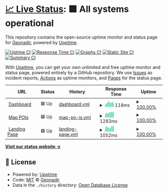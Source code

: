 # [📈 Live Status](https://Geonadir.github.io/server-status): <!--live status--> **🟩 All systems operational**

This repository contains the open-source uptime monitor and status page for [Geonadir](https://Geonadir.github.io/server-status), powered by [Upptime](https://github.com/upptime/upptime).

[![Uptime CI](https://github.com/Geonadir/server-status/workflows/Uptime%20CI/badge.svg)](https://github.com/Geonadir/server-status/actions?query=workflow%3A%22Uptime+CI%22)
[![Response Time CI](https://github.com/Geonadir/server-status/workflows/Response%20Time%20CI/badge.svg)](https://github.com/Geonadir/server-status/actions?query=workflow%3A%22Response+Time+CI%22)
[![Graphs CI](https://github.com/Geonadir/server-status/workflows/Graphs%20CI/badge.svg)](https://github.com/Geonadir/server-status/actions?query=workflow%3A%22Graphs+CI%22)
[![Static Site CI](https://github.com/Geonadir/server-status/workflows/Static%20Site%20CI/badge.svg)](https://github.com/Geonadir/server-status/actions?query=workflow%3A%22Static+Site+CI%22)
[![Summary CI](https://github.com/Geonadir/server-status/workflows/Summary%20CI/badge.svg)](https://github.com/Geonadir/server-status/actions?query=workflow%3A%22Summary+CI%22)

With [Upptime](https://upptime.js.org), you can get your own unlimited and free uptime monitor and status page, powered entirely by a GitHub repository. We use [Issues](https://github.com/Geonadir/server-status/issues) as incident reports, [Actions](https://github.com/Geonadir/server-status/actions) as uptime monitors, and [Pages](https://Geonadir.github.io/server-status) for the status page.

<!--start: status pages-->
<!-- This summary is generated by Upptime (https://github.com/upptime/upptime) -->
<!-- Do not edit this manually, your changes will be overwritten -->
<!-- prettier-ignore -->
| URL | Status | History | Response Time | Uptime |
| --- | ------ | ------- | ------------- | ------ |
| <img alt="" src="https://icons.duckduckgo.com/ip3/data.geonadir.com.ico" height="13"> [Dashboard](https://data.geonadir.com) | 🟩 Up | [dashboard.yml](https://github.com/Geonadir/server-status/commits/HEAD/history/dashboard.yml) | <details><summary><img alt="Response time graph" src="./graphs/dashboard/response-time-week.png" height="20"> 118ms</summary><br><a href="https://Geonadir.github.io/server-status/history/dashboard"><img alt="Response time 157" src="https://img.shields.io/endpoint?url=https%3A%2F%2Fraw.githubusercontent.com%2FGeonadir%2Fserver-status%2FHEAD%2Fapi%2Fdashboard%2Fresponse-time.json"></a><br><a href="https://Geonadir.github.io/server-status/history/dashboard"><img alt="24-hour response time 93" src="https://img.shields.io/endpoint?url=https%3A%2F%2Fraw.githubusercontent.com%2FGeonadir%2Fserver-status%2FHEAD%2Fapi%2Fdashboard%2Fresponse-time-day.json"></a><br><a href="https://Geonadir.github.io/server-status/history/dashboard"><img alt="7-day response time 118" src="https://img.shields.io/endpoint?url=https%3A%2F%2Fraw.githubusercontent.com%2FGeonadir%2Fserver-status%2FHEAD%2Fapi%2Fdashboard%2Fresponse-time-week.json"></a><br><a href="https://Geonadir.github.io/server-status/history/dashboard"><img alt="30-day response time 153" src="https://img.shields.io/endpoint?url=https%3A%2F%2Fraw.githubusercontent.com%2FGeonadir%2Fserver-status%2FHEAD%2Fapi%2Fdashboard%2Fresponse-time-month.json"></a><br><a href="https://Geonadir.github.io/server-status/history/dashboard"><img alt="1-year response time 157" src="https://img.shields.io/endpoint?url=https%3A%2F%2Fraw.githubusercontent.com%2FGeonadir%2Fserver-status%2FHEAD%2Fapi%2Fdashboard%2Fresponse-time-year.json"></a></details> | <details><summary><a href="https://Geonadir.github.io/server-status/history/dashboard">100.00%</a></summary><a href="https://Geonadir.github.io/server-status/history/dashboard"><img alt="All-time uptime 100.00%" src="https://img.shields.io/endpoint?url=https%3A%2F%2Fraw.githubusercontent.com%2FGeonadir%2Fserver-status%2FHEAD%2Fapi%2Fdashboard%2Fuptime.json"></a><br><a href="https://Geonadir.github.io/server-status/history/dashboard"><img alt="24-hour uptime 100.00%" src="https://img.shields.io/endpoint?url=https%3A%2F%2Fraw.githubusercontent.com%2FGeonadir%2Fserver-status%2FHEAD%2Fapi%2Fdashboard%2Fuptime-day.json"></a><br><a href="https://Geonadir.github.io/server-status/history/dashboard"><img alt="7-day uptime 100.00%" src="https://img.shields.io/endpoint?url=https%3A%2F%2Fraw.githubusercontent.com%2FGeonadir%2Fserver-status%2FHEAD%2Fapi%2Fdashboard%2Fuptime-week.json"></a><br><a href="https://Geonadir.github.io/server-status/history/dashboard"><img alt="30-day uptime 100.00%" src="https://img.shields.io/endpoint?url=https%3A%2F%2Fraw.githubusercontent.com%2FGeonadir%2Fserver-status%2FHEAD%2Fapi%2Fdashboard%2Fuptime-month.json"></a><br><a href="https://Geonadir.github.io/server-status/history/dashboard"><img alt="1-year uptime 100.00%" src="https://img.shields.io/endpoint?url=https%3A%2F%2Fraw.githubusercontent.com%2FGeonadir%2Fserver-status%2FHEAD%2Fapi%2Fdashboard%2Fuptime-year.json"></a></details>
| <img alt="" src="https://data.geonadir.com/favicon.ico" height="13"> [Map POIs](https://api.geonadir.com/api/project_coords/) | 🟩 Up | [map-po-is.yml](https://github.com/Geonadir/server-status/commits/HEAD/history/map-po-is.yml) | <details><summary><img alt="Response time graph" src="./graphs/map-po-is/response-time-week.png" height="20"> 1283ms</summary><br><a href="https://Geonadir.github.io/server-status/history/map-po-is"><img alt="Response time 1230" src="https://img.shields.io/endpoint?url=https%3A%2F%2Fraw.githubusercontent.com%2FGeonadir%2Fserver-status%2FHEAD%2Fapi%2Fmap-po-is%2Fresponse-time.json"></a><br><a href="https://Geonadir.github.io/server-status/history/map-po-is"><img alt="24-hour response time 1431" src="https://img.shields.io/endpoint?url=https%3A%2F%2Fraw.githubusercontent.com%2FGeonadir%2Fserver-status%2FHEAD%2Fapi%2Fmap-po-is%2Fresponse-time-day.json"></a><br><a href="https://Geonadir.github.io/server-status/history/map-po-is"><img alt="7-day response time 1283" src="https://img.shields.io/endpoint?url=https%3A%2F%2Fraw.githubusercontent.com%2FGeonadir%2Fserver-status%2FHEAD%2Fapi%2Fmap-po-is%2Fresponse-time-week.json"></a><br><a href="https://Geonadir.github.io/server-status/history/map-po-is"><img alt="30-day response time 1265" src="https://img.shields.io/endpoint?url=https%3A%2F%2Fraw.githubusercontent.com%2FGeonadir%2Fserver-status%2FHEAD%2Fapi%2Fmap-po-is%2Fresponse-time-month.json"></a><br><a href="https://Geonadir.github.io/server-status/history/map-po-is"><img alt="1-year response time 1230" src="https://img.shields.io/endpoint?url=https%3A%2F%2Fraw.githubusercontent.com%2FGeonadir%2Fserver-status%2FHEAD%2Fapi%2Fmap-po-is%2Fresponse-time-year.json"></a></details> | <details><summary><a href="https://Geonadir.github.io/server-status/history/map-po-is">100.00%</a></summary><a href="https://Geonadir.github.io/server-status/history/map-po-is"><img alt="All-time uptime 100.00%" src="https://img.shields.io/endpoint?url=https%3A%2F%2Fraw.githubusercontent.com%2FGeonadir%2Fserver-status%2FHEAD%2Fapi%2Fmap-po-is%2Fuptime.json"></a><br><a href="https://Geonadir.github.io/server-status/history/map-po-is"><img alt="24-hour uptime 100.00%" src="https://img.shields.io/endpoint?url=https%3A%2F%2Fraw.githubusercontent.com%2FGeonadir%2Fserver-status%2FHEAD%2Fapi%2Fmap-po-is%2Fuptime-day.json"></a><br><a href="https://Geonadir.github.io/server-status/history/map-po-is"><img alt="7-day uptime 100.00%" src="https://img.shields.io/endpoint?url=https%3A%2F%2Fraw.githubusercontent.com%2FGeonadir%2Fserver-status%2FHEAD%2Fapi%2Fmap-po-is%2Fuptime-week.json"></a><br><a href="https://Geonadir.github.io/server-status/history/map-po-is"><img alt="30-day uptime 100.00%" src="https://img.shields.io/endpoint?url=https%3A%2F%2Fraw.githubusercontent.com%2FGeonadir%2Fserver-status%2FHEAD%2Fapi%2Fmap-po-is%2Fuptime-month.json"></a><br><a href="https://Geonadir.github.io/server-status/history/map-po-is"><img alt="1-year uptime 100.00%" src="https://img.shields.io/endpoint?url=https%3A%2F%2Fraw.githubusercontent.com%2FGeonadir%2Fserver-status%2FHEAD%2Fapi%2Fmap-po-is%2Fuptime-year.json"></a></details>
| <img alt="" src="https://icons.duckduckgo.com/ip3/geonadir.com.ico" height="13"> [Landing Page](https://geonadir.com) | 🟩 Up | [landing-page.yml](https://github.com/Geonadir/server-status/commits/HEAD/history/landing-page.yml) | <details><summary><img alt="Response time graph" src="./graphs/landing-page/response-time-week.png" height="20"> 1052ms</summary><br><a href="https://Geonadir.github.io/server-status/history/landing-page"><img alt="Response time 1470" src="https://img.shields.io/endpoint?url=https%3A%2F%2Fraw.githubusercontent.com%2FGeonadir%2Fserver-status%2FHEAD%2Fapi%2Flanding-page%2Fresponse-time.json"></a><br><a href="https://Geonadir.github.io/server-status/history/landing-page"><img alt="24-hour response time 1201" src="https://img.shields.io/endpoint?url=https%3A%2F%2Fraw.githubusercontent.com%2FGeonadir%2Fserver-status%2FHEAD%2Fapi%2Flanding-page%2Fresponse-time-day.json"></a><br><a href="https://Geonadir.github.io/server-status/history/landing-page"><img alt="7-day response time 1052" src="https://img.shields.io/endpoint?url=https%3A%2F%2Fraw.githubusercontent.com%2FGeonadir%2Fserver-status%2FHEAD%2Fapi%2Flanding-page%2Fresponse-time-week.json"></a><br><a href="https://Geonadir.github.io/server-status/history/landing-page"><img alt="30-day response time 1677" src="https://img.shields.io/endpoint?url=https%3A%2F%2Fraw.githubusercontent.com%2FGeonadir%2Fserver-status%2FHEAD%2Fapi%2Flanding-page%2Fresponse-time-month.json"></a><br><a href="https://Geonadir.github.io/server-status/history/landing-page"><img alt="1-year response time 1470" src="https://img.shields.io/endpoint?url=https%3A%2F%2Fraw.githubusercontent.com%2FGeonadir%2Fserver-status%2FHEAD%2Fapi%2Flanding-page%2Fresponse-time-year.json"></a></details> | <details><summary><a href="https://Geonadir.github.io/server-status/history/landing-page">100.00%</a></summary><a href="https://Geonadir.github.io/server-status/history/landing-page"><img alt="All-time uptime 100.00%" src="https://img.shields.io/endpoint?url=https%3A%2F%2Fraw.githubusercontent.com%2FGeonadir%2Fserver-status%2FHEAD%2Fapi%2Flanding-page%2Fuptime.json"></a><br><a href="https://Geonadir.github.io/server-status/history/landing-page"><img alt="24-hour uptime 100.00%" src="https://img.shields.io/endpoint?url=https%3A%2F%2Fraw.githubusercontent.com%2FGeonadir%2Fserver-status%2FHEAD%2Fapi%2Flanding-page%2Fuptime-day.json"></a><br><a href="https://Geonadir.github.io/server-status/history/landing-page"><img alt="7-day uptime 100.00%" src="https://img.shields.io/endpoint?url=https%3A%2F%2Fraw.githubusercontent.com%2FGeonadir%2Fserver-status%2FHEAD%2Fapi%2Flanding-page%2Fuptime-week.json"></a><br><a href="https://Geonadir.github.io/server-status/history/landing-page"><img alt="30-day uptime 100.00%" src="https://img.shields.io/endpoint?url=https%3A%2F%2Fraw.githubusercontent.com%2FGeonadir%2Fserver-status%2FHEAD%2Fapi%2Flanding-page%2Fuptime-month.json"></a><br><a href="https://Geonadir.github.io/server-status/history/landing-page"><img alt="1-year uptime 100.00%" src="https://img.shields.io/endpoint?url=https%3A%2F%2Fraw.githubusercontent.com%2FGeonadir%2Fserver-status%2FHEAD%2Fapi%2Flanding-page%2Fuptime-year.json"></a></details>

<!--end: status pages-->

[**Visit our status website →**](https://Geonadir.github.io/server-status)

## 📄 License

- Powered by: [Upptime](https://github.com/upptime/upptime)
- Code: [MIT](./LICENSE) © [Geonadir](https://Geonadir.github.io/server-status)
- Data in the `./history` directory: [Open Database License](https://opendatacommons.org/licenses/odbl/1-0/)
